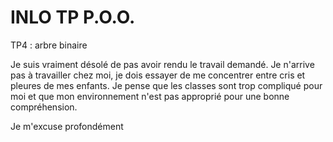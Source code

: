 # INLO TP P.O.O.

TP4 : arbre binaire

Je suis vraiment désolé de pas avoir rendu le travail demandé. Je n'arrive pas à travailler chez moi, je dois essayer de me concentrer entre cris et pleures de mes enfants. Je pense que les classes sont trop compliqué pour moi et que mon environnement n'est pas approprié pour une bonne compréhension.

Je m'excuse profondément
